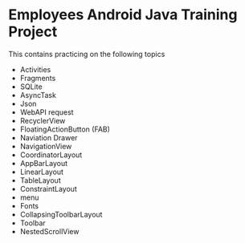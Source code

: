 # Employees Android Java Training Project
This contains practicing on the following topics 

- Activities
- Fragments 
- SQLite
- AsyncTask
- Json
- WebAPI request
- RecyclerView 
- FloatingActionButton (FAB)
- Naviation Drawer
- NavigationView
- CoordinatorLayout
- AppBarLayout
- LinearLayout
- TableLayout
- ConstraintLayout
- menu
- Fonts
- CollapsingToolbarLayout
- Toolbar
- NestedScrollView  
